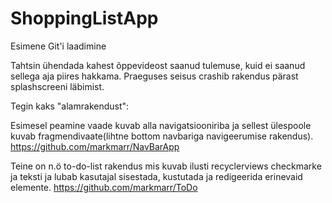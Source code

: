 # ShoppingListApp
Esimene Git'i laadimine

Tahtsin ühendada kahest õppevideost saanud tulemuse, kuid ei saanud sellega aja piires hakkama.
Praeguses seisus crashib rakendus pärast splashscreeni läbimist.

Tegin kaks "alamrakendust":

Esimesel peamine vaade kuvab alla navigatsiooniriba ja sellest ülespoole kuvab fragmendivaate(lihtne bottom navbariga navigeerumise rakendus).
https://github.com/markmarr/NavBarApp


Teine on n.ö to-do-list rakendus mis kuvab ilusti recyclerviews checkmarke ja teksti ja lubab kasutajal sisestada, kustutada ja redigeerida erinevaid elemente.
https://github.com/markmarr/ToDo

